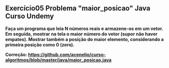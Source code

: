 ## Exercício05 Problema "maior_posicao" Java Curso Undemy

**Faça um programa que leia N números reais e armazene-os em um vetor. Em seguida, mostrar na tela
o maior número do vetor (supor não haver empates). Mostrar também a posição do maior elemento,
considerando a primeira posição como 0 (zero).**

**Correção: https://github.com/acenelio/curso-algoritmos/blob/master/java/maior_posicao.java**



